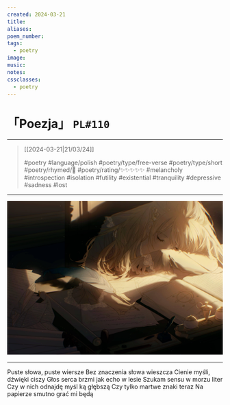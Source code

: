 ```yaml
---
created: 2024-03-21
title:
aliases:
poem_number:
tags:
  - poetry
image:
music:
notes:
cssclasses:
  - poetry
---
```

# 「Poezja」 `PL#110`

---

 > [[2024-03-21|21/03/24]]
> 
> #poetry 
> #language/polish
> #poetry/type/free-verse #poetry/type/short 
> #poetry/rhymed/🔴 
> #poetry/rating/✨✨✨✨✨ 
> #melancholy #introspection #isolation #futility #existential #tranquility #depressive #sadness #lost 

---

![poem-poezja](../!art/poem-poezja.jpg)


---

Puste słowa, puste wiersze
Bez znaczenia słowa wieszcza
Cienie myśli, dźwięki ciszy
Głos serca brzmi jak echo w lesie
Szukam sensu w morzu liter
Czy w nich odnajdę myśl ką głębszą
Czy tylko martwe znaki teraz
Na papierze smutno grać mi będą